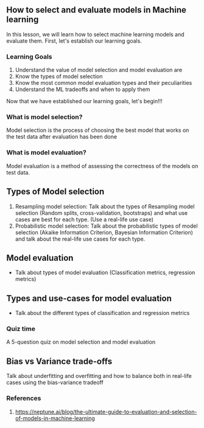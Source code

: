## How to select and evaluate models in Machine learning

In this lesson, we will learn how to select machine learning models and evaluate them. First, let's establish our learning goals.

### Learning Goals

 1. Understand the value of model selection and model evaluation are
 2. Know the types of model selection
 3. Know the most common model evaluation types and their peculiarities
 4. Understand the ML tradeoffs and when to apply them
 
Now that we have established our learning goals, let's begin!!!
 ### What is model selection?
 Model selection is the process of choosing the best model that works on the test data after evaluation has been done
 ### What is model evaluation?
 Model evaluation is a method of assessing the correctness of the models on test data.

## Types of Model selection
1. Resampling model selection: Talk about the types of Resampling model selection (Random splits, cross-validation, bootstraps) and what use cases are best for each type. (Use a real-life use case)
2. Probabilistic model selection: Talk about the probabilistic types of model selection (Akaike Information Criterion, Bayesian Information Criterion) and talk about the real-life use cases for each type.


## Model evaluation

- Talk about types of model evaluation (Classification metrics, regression metrics)

## Types and use-cases for model evaluation

- Talk about the different types of classification and regression metrics

###  Quiz time

A 5-question quiz on model selection and model evaluation


## Bias vs Variance trade-offs
Talk about underfitting and overfitting and how to balance both in real-life cases using the bias-variance tradeoff

### References

1) https://neptune.ai/blog/the-ultimate-guide-to-evaluation-and-selection-of-models-in-machine-learning
